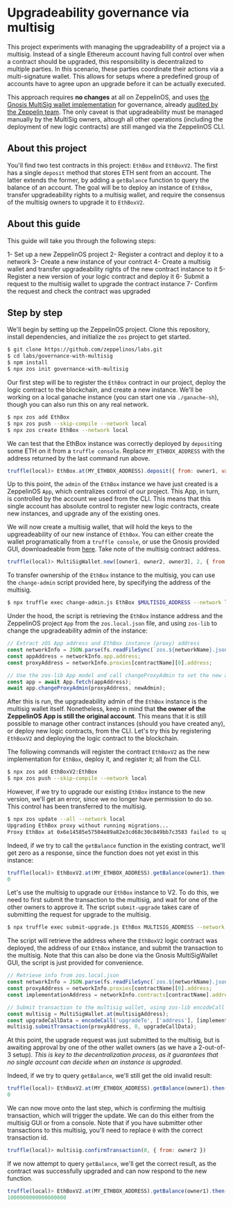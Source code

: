 # Upgradeability governance via multisig

This project experiments with managing the upgradeability of a project via a multisig. Instead of a single Ethereum account having full control over when a contract should be upgraded, this responsibility is decentralized to multiple parties. In this scenario, these parties coordinate their actions via a multi-signature wallet. This allows for setups where a predefined group of accounts have to agree upon an upgrade before it can be actually executed.

This approach requires **no changes** at all on ZeppelinOS, and uses [the Gnosis MultiSig wallet implementation](https://github.com/gnosis/MultiSigWallet) for governance, already [audited by the Zeppelin team](https://blog.zeppelin.solutions/gnosis-multisig-wallet-audit-d702ff0e2b1e). The only caveat is that upgradeability must be managed manually by the MultiSig owners, altough all other operations (including the deployment of new logic contracts) are still manged via the ZeppelinOS CLI.

## About this project

You'll find two test contracts in this project: `EthBox` and `EthBoxV2`. The first has a single `deposit` method that stores ETH sent from an account. The latter extends the former, by adding a `getBalance` function to query the balance of an account. The goal will be to deploy an instance of `EthBox`, transfer upgradeability rights to a multisig wallet, and require the consensus of the multisig owners to upgrade it to `EthBoxV2`.

## About this guide

This guide will take you through the following steps:

1- Set up a new ZeppelinOS project
2- Register a contract and deploy it to a network
3- Create a new instance of your contract
4- Create a multisig wallet and transfer upgradeability rights of the new contract instance to it
5- Register a new version of your logic contract and deploy it
6- Submit a request to the multisig wallet to upgrade the contract instance
7- Confirm the request and check the contract was upgraded

## Step by step

We'll begin by setting up the ZeppelinOS project. Clone this repository, install dependencies, and initialize the `zos` project to get started.

```bash
$ git clone https://github.com/zeppelinos/labs.git
$ cd labs/governance-with-multisig
$ npm install
$ npx zos init governance-with-multisig
```

Our first step will be to register the `EthBox` contract in our project, deploy the logic contract to the blockchain, and create a new instance. We'll be working on a local ganache instance (you can start one via `./ganache-sh`), though you can also run this on any real network.

```sh
$ npx zos add EthBox
$ npx zos push --skip-compile --network local
$ npx zos create EthBox --network local
```

We can test that the EthBox instance was correctly deployed by `deposit`ing some ETH on it from a `truffle console`. Replace `MY_ETHBOX_ADDRESS` with the address returned by the last command run above.
```js
truffle(local)> EthBox.at(MY_ETHBOX_ADDRESS).deposit({ from: owner1, value: 1e18 })
```

Up to this point, the `admin` of the `EthBox` instance we have just created is a ZeppelinOS `App`, which centralizes control of our project. This App, in turn, is controlled by the account we used from the CLI. This means that this single account has absolute control to register new logic contracts, create new instances, and upgrade any of the existing ones.

We will now create a multisig wallet, that will hold the keys to the upgreadeability of our new instance of `EthBox`. You can either create the wallet programatically from a `truffle console`, or use the Gnosis provided GUI, downloadeable from [here](https://github.com/gnosis/MultiSigWallet/releases). Take note of the multisig contract address.

```js
truffle(local)> MultiSigWallet.new([owner1, owner2, owner3], 2, { from: owner1 }).then(i => multisig = i)
```

To transfer ownership of the `EthBox` instance to the multisig, you can use the `change-admin` script provided here, by specifying the address of the multisig.

```sh
$ npx truffle exec change-admin.js EthBox $MULTISIG_ADDRESS --network local
```

Under the hood, the script is retrieving the `EthBox` instance address and the ZeppelinOS project `App` from the `zos.local.json` file, and using `zos-lib` to change the upgradeability admin of the instance:

```js
// Extract zOS App address and EthBox instance (proxy) address
const networkInfo = JSON.parse(fs.readFileSync(`zos.${networkName}.json`));
const appAddress = networkInfo.app.address;
const proxyAddress = networkInfo.proxies[contractName][0].address;

// Use the zos-lib App model and call changeProxyAdmin to set the new admin
const app = await App.fetch(appAddress);
await app.changeProxyAdmin(proxyAddress, newAdmin);
```

After this is run, the upgradeability admin of the `EthBox` instance is the multisig wallet itself. Nonetheless, keep in mind that **the owner of the ZeppelinOS App is still the original account**. This means that it is still possible to manage other contract instances (should you have created any), or deploy new logic contracts, from the CLI. Let's try this by registering `EthBoxV2` and deploying the logic contract to the blockchain.

The following commands will register the contract `EthBoxV2` as the new implementation for `EthBox`, deploy it, and register it; all from the CLI.

```sh
$ npx zos add EthBoxV2:EthBox
$ npx zos push --skip-compile --network local
```

However, if we try to upgrade our existing `EthBox` instance to the new version, we'll get an error, since we no longer have permission to do so. This control has been transferred to the multisig.

```sh
$ npx zos update --all --network local
Upgrading EthBox proxy without running migrations...
Proxy EthBox at 0x6e14585e57504e89a82e3cd68c30c849bb7c3583 failed to upgrade
```

Indeed, if we try to call the `getBalance` function in the existing contract, we'll get zero as a response, since the function does not yet exist in this instance:

```js
truffle(local)> EthBoxV2.at(MY_ETHBOX_ADDRESS).getBalance(owner1).then(n => n.toNumber())
0
```

Let's use the multisig to upgrade our `EthBox` instance to V2. To do this, we need to first submit the transaction to the multisig, and wait for one of the other owners to approve it. The script `submit-upgrade` takes care of submitting the request for upgrade to the multisig.

```sh
$ npx truffle exec submit-upgrade.js EthBox MULTISIG_ADDRESS --network local
```

The script will retrieve the address where the `EthBoxV2` logic contract was deployed, the address of our `EthBox` instance, and submit the transaction to the multisig. Note that this can also be done via the Gnosis MultiSigWallet GUI, the script is just provided for convenience.

```js
// Retrieve info from zos.local.json
const networkInfo = JSON.parse(fs.readFileSync(`zos.${networkName}.json`));
const proxyAddress = networkInfo.proxies[contractName][0].address;
const implementationAddress = networkInfo.contracts[contractName].address;

// Submit transaction to the multisig wallet, using zos-lib encodeCall helper
const multisig = MultiSigWallet.at(multisigAddress);
const upgradeCallData = encodeCall('upgradeTo', ['address'], [implementationAddress]);
multisig.submitTransaction(proxyAddress, 0, upgradeCallData);
```

At this point, the upgrade request was just submitted to the multisig, but is awaiting approval by one of the other wallet owners (as we have a 2-out-of-3 setup). _This is key to the decentralization process, as it guarantees that no single account can decide when an instance is upgraded._

Indeed, if we try to query `getBalance`, we'll still get the old invalid result:
```js
truffle(local)> EthBoxV2.at(MY_ETHBOX_ADDRESS).getBalance(owner1).then(n => n.toNumber())
0
```

We can now move onto the last step, which is confirming the multisig transaction, which will trigger the update. We can do this either from the multisig GUI or from a console. Note that if you have submitter other transactions to this multisig, you'll need to replace `0` with the correct transaction id.
```js
truffle(local)> multisig.confirmTransaction(0, { from: owner2 })

```

If we now attempt to query `getBalance`, we'll get the correct result, as the contract was successfully upgraded and can now respond to the new function. 
```js
truffle(local)> EthBoxV2.at(MY_ETHBOX_ADDRESS).getBalance(owner1).then(n => n.toNumber())
1000000000000000000
```
